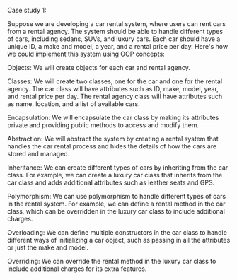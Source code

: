 Case study 1:

Suppose we are developing a car rental system, where users can rent cars from a rental agency. The system should be able to handle different types of cars, including sedans, SUVs, and luxury cars. Each car should have a unique ID, a make and model, a year, and a rental price per day. Here's how we could implement this system using OOP concepts:



Objects: We will create objects for each car and rental agency.



Classes: We will create two classes, one for the car and one for the rental agency. The car class will have attributes such as ID, make, model, year, and rental price per day. The rental agency class will have attributes such as name, location, and a list of available cars.



Encapsulation: We will encapsulate the car class by making its attributes private and providing public methods to access and modify them.



Abstraction: We will abstract the system by creating a rental system that handles the car rental process and hides the details of how the cars are stored and managed.



Inheritance: We can create different types of cars by inheriting from the car class. For example, we can create a luxury car class that inherits from the car class and adds additional attributes such as leather seats and GPS.



Polymorphism: We can use polymorphism to handle different types of cars in the rental system. For example, we can define a rental method in the car class, which can be overridden in the luxury car class to include additional charges.



Overloading: We can define multiple constructors in the car class to handle different ways of initializing a car object, such as passing in all the attributes or just the make and model.



Overriding: We can override the rental method in the luxury car class to include additional charges for its extra features.



